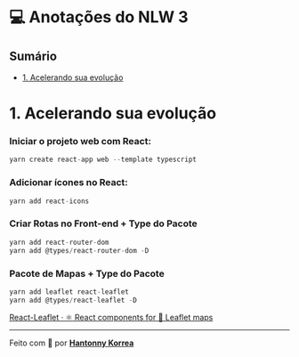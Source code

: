 # 💻 Anotações do NLW 3

## Sumário

- [1. Acelerando sua evolução](#1-acelerando-sua-evolução)

# 1. Acelerando sua evolução

### Iniciar o projeto web com React:

```jsx
yarn create react-app web --template typescript
```

### Adicionar ícones no React:

```jsx
yarn add react-icons
```

### Criar Rotas no Front-end + Type do Pacote

```jsx
yarn add react-router-dom
yarn add @types/react-router-dom -D
```

### Pacote de Mapas + Type do Pacote

```jsx
yarn add leaflet react-leaflet
yarn add @types/react-leaflet -D
```

[React-Leaflet · ⚛️ React components for 🍃 Leaflet maps](https://react-leaflet.js.org/)

---
Feito com 💜 por <a href="https://www.linkedin.com/in/hantonny-korrea-2853911a0/"><b>Hantonny Korrea</b></a>
